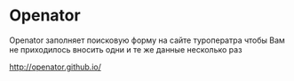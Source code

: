 # Openator
Openator заполняет поисковую форму на сайте туроператра чтобы Вам не приходилось вносить одни и те же данные несколько раз

http://openator.github.io/
